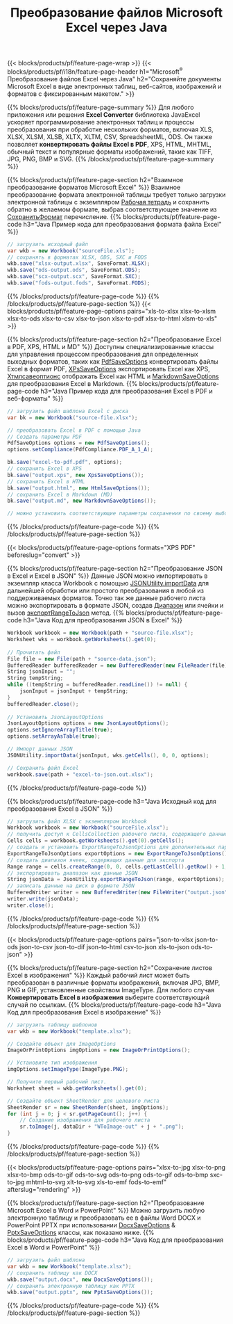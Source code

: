 ﻿---
title: Преобразование файлов Microsoft Excel через Java 
url: /ru/java/conversion/
description: Преобразование Excel XLS, XLSX, ODS, CSV в PDF, XPS, HTML, JPEG, HTML и многие другие популярные форматы с помощью всего нескольких строк кода Java.
---
{{< blocks/products/pf/feature-page-wrap >}}
{{< blocks/products/pf/i18n/feature-page-header h1="Microsoft<sup>&reg;</sup> Преобразование файлов Excel через Java" h2="Сохраняйте документы Microsoft Excel в виде электронных таблиц, веб-сайтов, изображений и форматов с фиксированным макетом." >}}

{{% blocks/products/pf/feature-page-summary %}}
Для любого приложения или решения **Excel Converter** библиотека JavaExcel ускоряет программирование электронных таблиц и процессы преобразования при обработке нескольких форматов, включая XLS, XLSX, XLSM, XLSB, XLTX, XLTM, CSV, SpreadsheetML, ODS. Он также позволяет **конвертировать файлы Excel в PDF**, XPS, HTML, MHTML, обычный текст и популярные форматы изображений, такие как TIFF, JPG, PNG, BMP и SVG.
{{% /blocks/products/pf/feature-page-summary %}}

{{% blocks/products/pf/feature-page-section h2="Взаимное преобразование форматов Microsoft Excel" %}}
Взаимное преобразование формата электронной таблицы требует только загрузки электронной таблицы с экземпляром [Рабочая тетрадь](https://apireference.aspose.com/cells/java/com.aspose.cells/Workbook) и сохранить обратно в желаемом формате, выбрав соответствующее значение из [СохранитьФормат](https://apireference.aspose.com/cells/java/com.aspose.cells/SaveFormat) перечисление.
{{% blocks/products/pf/feature-page-code h3="Java Пример кода для преобразования формата файла Excel" %}}

```cs
// загрузить исходный файл
var wkb = new Workbook("sourceFile.xls");
// сохранять в форматах XLSX, ODS, SXC и FODS
wkb.save("xlsx-output.xlsx", SaveFormat.XLSX);
wkb.save("ods-output.ods", SaveFormat.ODS);
wkb.save("scx-output.scx", SaveFormat.SXC);
wkb.save("fods-output.fods", SaveFormat.FODS);

```
{{% /blocks/products/pf/feature-page-code %}}
{{% /blocks/products/pf/feature-page-section %}}
{{< blocks/products/pf/feature-page-options pairs="xls-to-xlsx xlsx-to-xlsm xlsx-to-ods xlsx-to-csv xlsx-to-json xlsx-to-pdf xlsx-to-html xlsm-to-xls" >}}


{{% blocks/products/pf/feature-page-section h2="Преобразование Excel в PDF, XPS, HTML и MD" %}}
Доступны специализированные классы для управления процессом преобразования для определенных выходных форматов, таких как [PdfSaveOptions](https://apireference.aspose.com/cells/java/com.aspose.cells/PdfSaveOptions) конвертировать файлы Excel в формат PDF, [XPsSaveOptions](https://apireference.aspose.com/cells/java/com.aspose.cells/XpsSaveOptions) экспортировать Excel как XPS, [Хтмлсавеоптионс](https://apireference.aspose.com/cells/java/com.aspose.cells/HtmlSaveOptions) отображать Excel как HTML и [MarkdownSaveOptions](https://apireference.aspose.com/cells/java/com.aspose.cells/MarkdownSaveOptions) для преобразования Excel в Markdown. 
{{% blocks/products/pf/feature-page-code h3="Java Пример кода для преобразования Excel в PDF и веб-форматы" %}}

```cs
// загрузить файл шаблона Excel с диска
var bk = new Workbook("source-file.xlsx");

// преобразовать Excel в PDF с помощью Java
// Создать параметры PDF
PdfSaveOptions options = new PdfSaveOptions();
options.setCompliance(PdfCompliance.PDF_A_1_A);

bk.save("excel-to-pdf.pdf", options);
// сохранить Excel в XPS
bk.save("output.xps", new XpsSaveOptions());
// сохранить Excel в HTML
bk.save("output.html", new HtmlSaveOptions());
// сохранить Excel в Markdown (MD)
bk.save("output.md", new MarkdownSaveOptions());

// можно установить соответствующие параметры сохранения по своему выбору перед сохранением в соответствующем формате

```
{{% /blocks/products/pf/feature-page-code %}}
{{% /blocks/products/pf/feature-page-section %}}

{{< blocks/products/pf/feature-page-options formats="XPS PDF" beforeslug="convert" >}}

{{% blocks/products/pf/feature-page-section h2="Преобразование JSON в Excel и Excel в JSON" %}}
Данные JSON можно импортировать в экземпляр класса Workbook с помощью [JSONUtility.importData](https://apireference.aspose.com/cells/java/com.aspose.cells/jsonutility#importData) для дальнейшей обработки или простого преобразования в любой из поддерживаемых форматов. Точно так же данные рабочего листа можно экспортировать в формате JSON, создав [Диапазон](https://apireference.aspose.com/cells/java/com.aspose.cells/range) или ячейки и вызов [экспортRangeToJson](https://apireference.aspose.com/cells/java/com.aspose.cells/jsonutility) метод.
{{% blocks/products/pf/feature-page-code h3="Java Код для преобразования JSON в Excel" %}}
```cs
Workbook workbook = new Workbook(path + "source-file.xlsx");
Worksheet wks = workbook.getWorksheets().get(0);
		
// Прочитать файл
File file = new File(path + "source-data.json");
BufferedReader bufferedReader = new BufferedReader(new FileReader(file));
String jsonInput = "";
String tempString;
while ((tempString = bufferedReader.readLine()) != null) {
	jsonInput = jsonInput + tempString; 
}
bufferedReader.close();
							
// Установить JsonLayoutOptions
JsonLayoutOptions options = new JsonLayoutOptions();
options.setIgnoreArrayTitle(true);
options.setArrayAsTable(true);

// Импорт данных JSON
JSONUtility.importData(jsonInput, wks.getCells(), 0, 0, options);

// Сохранить файл Excel
workbook.save(path + "excel-to-json.out.xlsx");

```
{{% /blocks/products/pf/feature-page-code %}}

{{% blocks/products/pf/feature-page-code h3="Java Исходный код для преобразования Excel в JSON" %}}
```cs
// загрузить файл XLSX с экземпляром Workbook
Workbook workbook = new Workbook("sourceFile.xlsx");
// получить доступ к CellsCollection рабочего листа, содержащего данные для преобразования
Cells cells = workbook.getWorksheets().get(0).getCells();
// создать и установить ExportRangeToJsonOptions для дополнительных параметров
ExportRangeToJsonOptions exportOptions = new ExportRangeToJsonOptions();
// создать диапазон ячеек, содержащих данные для экспорта
Range range = cells.createRange(0, 0, cells.getLastCell().getRow() + 1, cells.getLastCell().getColumn() + 1);
// экспортировать диапазон как данные JSON
String jsonData = JsonUtility.exportRangeToJson(range, exportOptions);
// записать данные на диск в формате JSON
BufferedWriter writer = new BufferedWriter(new FileWriter("output.json"));
writer.write(jsonData);
writer.close();    

```
{{% /blocks/products/pf/feature-page-code %}}
{{% /blocks/products/pf/feature-page-section %}}

{{< blocks/products/pf/feature-page-options pairs="json-to-xlsx json-to-ods json-to-csv json-to-dif json-to-html csv-to-json xls-to-json ods-to-json" >}}

{{% blocks/products/pf/feature-page-section h2="Сохранение листов Excel в изображения" %}}
Каждый рабочий лист может быть преобразован в различные форматы изображений, включая JPG, BMP, PNG и GIF, установленные свойством ImageType. Для любого случая **Конвертировать Excel в изображения** выберите соответствующий случай по ссылкам.
{{% blocks/products/pf/feature-page-code h3="Java Код для преобразования Excel в изображение" %}}
```cs
// загрузить таблицу шаблонов
var wkb = new Workbook("template.xlsx");

// Создайте объект для ImageOptions
ImageOrPrintOptions imgOptions = new ImageOrPrintOptions();

// Установите тип изображения
imgOptions.setImageType(ImageType.PNG);

// Получите первый рабочий лист.
Worksheet sheet = wkb.getWorksheets().get(0);

// Создайте объект SheetRender для целевого листа
SheetRender sr = new SheetRender(sheet, imgOptions);
for (int j = 0; j < sr.getPageCount(); j++) {
	// Создание изображения для рабочего листа
	sr.toImage(j, dataDir + "WToImage-out" + j + ".png");
}

```
{{% /blocks/products/pf/feature-page-code %}}
{{% /blocks/products/pf/feature-page-section %}}

{{< blocks/products/pf/feature-page-options pairs="xlsx-to-jpg xlsx-to-png xlsx-to-bmp ods-to-gif ods-to-svg ods-to-png ods-to-gif ods-to-bmp sxc-to-jpg mhtml-to-svg xlt-to-svg xls-to-emf fods-to-emf" afterslug="rendering" >}}

{{% blocks/products/pf/feature-page-section h2="Преобразование Microsoft Excel в Word и PowerPoint" %}}
Можно загрузить любую электронную таблицу и преобразовать ее в файлы Word DOCX и PowerPoint PPTX при использовании [DocxSaveOptions](https://apireference.aspose.com/cells/java/com.aspose.cells/DocxSaveOptions) & [PptxSaveOptions](https://apireference.aspose.com/cells/java/com.aspose.cells/PptxSaveOptions) классы, как показано ниже.
{{% blocks/products/pf/feature-page-code h3="Java Код для преобразования Excel в Word и PowerPoint" %}}
```cs
// загрузить файл шаблона
var wkb = new Workbook("template.xlsx");
// сохранить таблицу как DOCX
wkb.save("output.docx", new DocxSaveOptions());
// сохранить электронную таблицу как PPTX
wkb.save("output.pptx", new PptxSaveOptions());

```
{{% /blocks/products/pf/feature-page-code %}}
{{% /blocks/products/pf/feature-page-section %}}